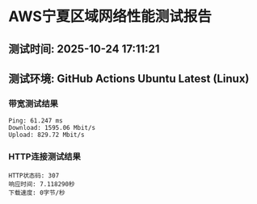 # AWS宁夏区域网络性能测试报告
## 测试时间: 2025-10-24 17:11:21
## 测试环境: GitHub Actions Ubuntu Latest (Linux)

### 带宽测试结果
```
Ping: 61.247 ms
Download: 1595.06 Mbit/s
Upload: 829.72 Mbit/s
```

### HTTP连接测试结果
```
HTTP状态码: 307
响应时间: 7.118290秒
下载速度: 0字节/秒
```

